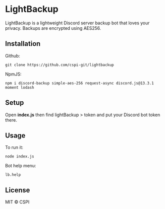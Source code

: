 # LightBackup
LightBackup is a lightweight Discord server backup bot that loves your privacy. Backups are encrypted using AES256.

## Installation
Github:
```
git clone https://github.com/cspi-git/lightbackup
```

NpmJS:
```
npm i discord-backup simple-aes-256 request-async discord.js@13.3.1 moment lodash
```

## Setup
Open **index.js** then find lightBackup > token and put your Discord bot token there.

## Usage
To run it:
```
node index.js
```

Bot help menu:
```
lb.help
```

## License
MIT © CSPI